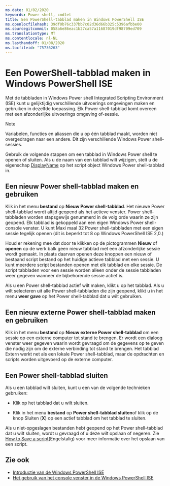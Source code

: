 ```yaml
---
ms.date: 01/02/2020
keywords: Power shell, cmdlet
title: Een PowerShell-tabblad maken in Windows PowerShell ISE
ms.openlocfilehash: 39df0b76c337bb7c02d36d66b325c5396afbbe00
ms.sourcegitcommit: 058a6e86eac1b27ca57a11687019df98709ed709
ms.translationtype: MT
ms.contentlocale: nl-NL
ms.lasthandoff: 01/08/2020
ms.locfileid: "75736263"
---
```

# <a name="how-to-create-a-powershell-tab-in-windows-powershell-ise"></a>Een PowerShell-tabblad maken in Windows PowerShell ISE

Met de tabbladen in Windows Power shell Integrated Scripting Environment (ISE) kunt u gelijktijdig verschillende uitvoerings omgevingen maken en gebruiken in dezelfde toepassing. Elk Power shell-tabblad komt overeen met een afzonderlijke uitvoerings omgeving of-sessie.

> [!NOTE]
> Variabelen, functies en aliassen die u op één tabblad maakt, worden niet overgedragen naar een andere. Dit zijn verschillende Windows Power shell-sessies.

Gebruik de volgende stappen om een tabblad in Windows Power shell te openen of sluiten. Als u de naam van een tabblad wilt wijzigen, stelt u de eigenschap [DisplayName](object-model/The-PowerShellTab-Object.md#displayname) op het script object Windows Power shell-tabblad in.

## <a name="to-create-and-use-a-new-powershell-tab"></a>Een nieuw Power shell-tabblad maken en gebruiken

Klik in het menu **bestand** op **Nieuw Power shell-tabblad**. Het nieuwe Power shell-tabblad wordt altijd geopend als het actieve venster. Power shell-tabbladen worden stapsgewijs genummerd in de volg orde waarin ze zijn geopend. Elk tabblad is gekoppeld aan een eigen Windows Power shell-console venster. U kunt Maxi maal 32 Power shell-tabbladen met een eigen sessie tegelijk openen (dit is beperkt tot 8 op Windows PowerShell ISE 2,0.)

Houd er rekening mee dat door te klikken op de pictogrammen **Nieuw** of **openen** op de werk balk geen nieuw tabblad met een afzonderlijke sessie wordt gemaakt. In plaats daarvan openen deze knoppen een nieuw of bestaand script bestand op het huidige actieve tabblad met een sessie. U kunt meerdere script bestanden openen met elk tabblad en elke sessie. De script tabbladen voor een sessie worden alleen onder de sessie tabbladen weer gegeven wanneer de bijbehorende sessie actief is.

Als u een Power shell-tabblad actief wilt maken, klikt u op het tabblad. Als u wilt selecteren uit alle Power shell-tabbladen die zijn geopend, klikt u in het menu **weer gave** op het Power shell-tabblad dat u wilt gebruiken.

## <a name="to-create-and-use-a-new-remote-powershell-tab"></a>Een nieuw externe Power shell-tabblad maken en gebruiken

Klik in het menu **bestand** op **Nieuw externe Power shell-tabblad** om een sessie op een externe computer tot stand te brengen. Er wordt een dialoog venster weer gegeven waarin wordt gevraagd om de gegevens op te geven die nodig zijn om de externe verbinding tot stand te brengen. Het tabblad Extern werkt net als een lokale Power shell-tabblad, maar de opdrachten en scripts worden uitgevoerd op de externe computer.

## <a name="to-close-a-powershell-tab"></a>Een Power shell-tabblad sluiten

Als u een tabblad wilt sluiten, kunt u een van de volgende technieken gebruiken:

- Klik op het tabblad dat u wilt sluiten.

- Klik in het menu **bestand** op **Power shell-tabblad sluiten**of klik op de knop Sluiten (**X**) op een actief tabblad om het tabblad te sluiten.

Als u niet-opgeslagen bestanden hebt geopend op het Power shell-tabblad dat u wilt sluiten, wordt u gevraagd of u deze wilt opslaan of negeren. Zie [How to Save a script](How-to-Write-and-Run-Scripts-in-the-Windows-PowerShell-ISE.md#how-to-save-a-script)(Engelstalig) voor meer informatie over het opslaan van een script.

## <a name="see-also"></a>Zie ook

- [Introductie van de Windows PowerShell ISE](Introducing-the-Windows-PowerShell-ISE.md)
- [Het gebruik van het console venster in de Windows PowerShell ISE](How-to-Use-the-Console-Pane-in-the-Windows-PowerShell-ISE.md)
